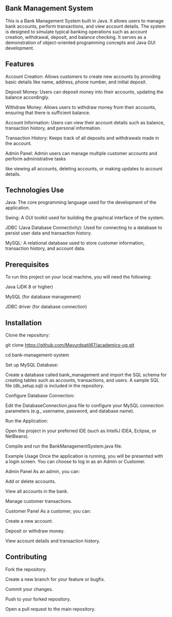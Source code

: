 ## Bank Management System
 This is a Bank Management System built in Java. It allows users to manage bank accounts, perform transactions, and view account details. The system is designed to simulate typical banking operations such as account creation, withdrawal, deposit, and balance checking. It serves as a demonstration of object-oriented programming concepts and Java GUI development.
## Features
Account Creation: Allows customers to create new accounts by providing basic details like name, address, phone number, and initial deposit. 

Deposit Money: Users can deposit money into their accounts, updating the balance accordingly.

Withdraw Money: Allows users to withdraw money from their accounts, ensuring that there is sufficient balance.

Account Information: Users can view their account details such as balance, transaction history, and personal information.

Transaction History: Keeps track of all deposits and withdrawals made in the account.

Admin Panel: Admin users can manage multiple customer accounts and perform administrative tasks 

like viewing all accounts, deleting accounts, or making updates to account details.

## Technologies Use
Java: The core programming language used for the development of the application.

Swing: A GUI toolkit used for building the graphical interface of the system.

JDBC (Java Database Connectivity): Used for connecting to a database to persist user data and transaction history.

MySQL: A relational database used to store customer information, transaction history, and account data.

## Prerequisites
To run this project on your local machine, you will need the following:

Java (JDK 8 or higher)

MySQL (for database management)

JDBC driver (for database connection)

## Installation

Clone the repository:

git clone https://github.com/Mayurdpatil67/academics-ug.git

cd bank-management-system

Set up MySQL Database:

Create a database called bank_management and import the SQL schema for creating tables such as accounts, transactions, and users. A sample SQL file (db_setup.sql) is included in the repository.

Configure Database Connection:

Edit the DatabaseConnection.java file to configure your MySQL connection parameters (e.g., username, password, and database name).

Run the Application:

Open the project in your preferred IDE (such as IntelliJ IDEA, Eclipse, or NetBeans).

Compile and run the BankManagementSystem.java file.

Example Usage
Once the application is running, you will be presented with a login screen. You can choose to log in as an Admin or Customer.

Admin Panel
As an admin, you can:

Add or delete accounts.

View all accounts in the bank.

Manage customer transactions.

Customer Panel
As a customer, you can:

Create a new account.

Deposit or withdraw money.

View account details and transaction history.

## Contributing
Fork the repository.

Create a new branch for your feature or bugfix.

Commit your changes.

Push to your forked repository.

Open a pull request to the main repository.
